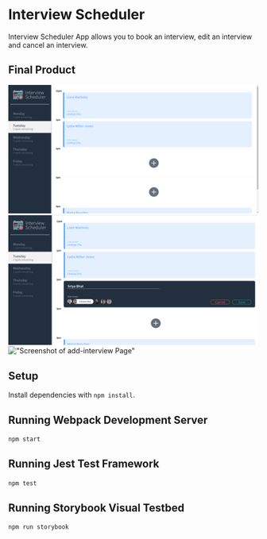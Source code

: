 # Interview Scheduler
Interview Scheduler App allows you to book an interview, edit an interview and cancel an interview.

## Final Product


!["Screenshot of Initial Interview Page"](https://github.com/sriyabhat/scheduler/blob/master/docs/Initial-page.png)
!["Screenshot of add-interview Page"](https://github.com/sriyabhat/scheduler/blob/master/docs/add-interview.png)
!["Screenshot of add-interview Page"](https://github.com/sriyabhat/scheduler/blob/master/docs/after-save)


## Setup

Install dependencies with `npm install`.

## Running Webpack Development Server

```sh
npm start
```

## Running Jest Test Framework

```sh
npm test
```

## Running Storybook Visual Testbed

```sh
npm run storybook
```




